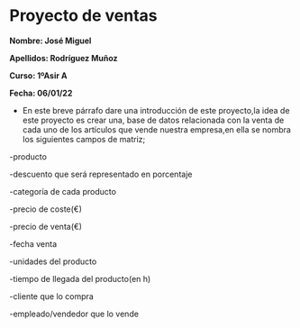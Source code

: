 # Proyecto de ventas


**Nombre: José Miguel**


**Apellidos: Rodríguez Muñoz**


**Curso: 1ºAsir A**


**Fecha: 06/01/22**

* En este breve párrafo dare una introducción de este proyecto,la idea de este proyecto es crear una,
base de datos relacionada con la venta de cada uno de los artículos que vende nuestra empresa,en 
ella se nombra los siguientes campos de matriz;

-producto

-descuento que será representado en porcentaje

-categoría de cada producto

-precio de coste(€)

-precio de venta(€)

-fecha venta

-unidades del producto

-tiempo de llegada del producto(en h)

-cliente que lo compra

-empleado/vendedor que lo vende
     